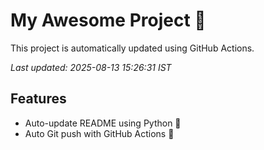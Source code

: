 # My Awesome Project 🚀

This project is automatically updated using GitHub Actions.

_Last updated: 2025-08-13 15:26:31 IST_

## Features
- Auto-update README using Python 🐍
- Auto Git push with GitHub Actions 🤖
